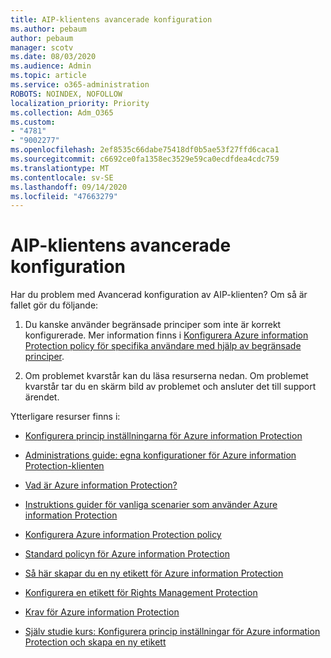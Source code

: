 ```yaml
---
title: AIP-klientens avancerade konfiguration
ms.author: pebaum
author: pebaum
manager: scotv
ms.date: 08/03/2020
ms.audience: Admin
ms.topic: article
ms.service: o365-administration
ROBOTS: NOINDEX, NOFOLLOW
localization_priority: Priority
ms.collection: Adm_O365
ms.custom:
- "4781"
- "9002277"
ms.openlocfilehash: 2ef8535c66dabe75418df0b5ae53f27ffd6caca1
ms.sourcegitcommit: c6692ce0fa1358ec3529e59ca0ecdfdea4cdc759
ms.translationtype: MT
ms.contentlocale: sv-SE
ms.lasthandoff: 09/14/2020
ms.locfileid: "47663279"
---
```

# <a name="aip-client-advanced-configuration"></a>AIP-klientens avancerade konfiguration

Har du problem med Avancerad konfiguration av AIP-klienten? Om så är fallet gör du följande:

1. Du kanske använder begränsade principer som inte är korrekt konfigurerade. Mer information finns i [Konfigurera Azure information Protection policy för specifika användare med hjälp av begränsade principer](https://docs.microsoft.com/azure/information-protection/configure-policy-scope).

2. Om problemet kvarstår kan du läsa resurserna nedan. Om problemet kvarstår tar du en skärm bild av problemet och ansluter det till support ärendet.

Ytterligare resurser finns i:

- [Konfigurera princip inställningarna för Azure information Protection](https://docs.microsoft.com/azure/information-protection/configure-policy-settings)  
    
- [Administrations guide: egna konfigurationer för Azure information Protection-klienten](https://docs.microsoft.com/azure/information-protection/rms-client/client-admin-guide-customizations)  
    
- [Vad är Azure information Protection?](https://docs.microsoft.com/azure/information-protection/what-is-information-protection)  
    
- [Instruktions guider för vanliga scenarier som använder Azure information Protection](https://docs.microsoft.com/azure/information-protection/how-to-guides)  
    
- [Konfigurera Azure information Protection policy](https://docs.microsoft.com/azure/information-protection/deploy-use/configure-policy)  
    
- [Standard policyn för Azure information Protection](https://docs.microsoft.com/azure/information-protection/deploy-use/configure-policy-default)  
    
- [Så här skapar du en ny etikett för Azure information Protection](https://docs.microsoft.com/azure/information-protection/deploy-use/configure-policy-new-label)  
    
- [Konfigurera en etikett för Rights Management Protection](https://docs.microsoft.com/azure/information-protection/deploy-use/configure-policy-protection)  
    
- [Krav för Azure information Protection](https://docs.microsoft.com/azure/information-protection/get-started/requirements)

- [Själv studie kurs: Konfigurera princip inställningar för Azure information Protection och skapa en ny etikett](https://docs.microsoft.com/azure/information-protection/get-started/infoprotect-quick-start-tutorial)